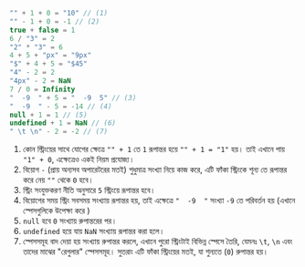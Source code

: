 
```js no-beautify
"" + 1 + 0 = "10" // (1)
"" - 1 + 0 = -1 // (2)
true + false = 1
6 / "3" = 2
"2" * "3" = 6
4 + 5 + "px" = "9px"
"$" + 4 + 5 = "$45"
"4" - 2 = 2
"4px" - 2 = NaN
7 / 0 = Infinity
"  -9  " + 5 = "  -9  5" // (3)
"  -9  " - 5 = -14 // (4)
null + 1 = 1 // (5)
undefined + 1 = NaN // (6)
" \t \n" - 2 = -2 // (7)
```

1. কোন স্ট্রিংয়ের সাথে যোগের ক্ষেত্রে `"" + 1` তে `1` রূপান্তর হয়ে `"" + 1 = "1"` হয়। তাই এখানে পায় `"1" + 0`, এক্ষেত্রেও একই নিয়ম প্রযোজ্য।
2. বিয়োগ `-` (প্রায় অন্যসব অপারেটরের মতই) শুধুমাত্র সংখ্যা নিয়ে কাজ করে, এটি ফাঁকা স্ট্রিংকে শূন্য তে রূপান্তর করে নেয় `""` থেকে `0` হবে।
3. স্ট্রিং সংযুক্তকরণ নীতি অনুসারে `5` স্ট্রিংয়ে রূপান্তর হবে।
4. বিয়োগের সময় স্ট্রিং সবসময় সংখ্যায় রূপান্তর হয়, তাই এক্ষেত্রে `"  -9  "` সংখ্যা `-9` তে পরিবর্তন হয় (এখানে স্পেসগুলিকে উপেক্ষা করে )
5. `null` হবে `0` সংখ্যায় রুপান্তরের পর।
6. `undefined` হয়ে যায় `NaN` সংখ্যায় রূপান্তর করা হলে।
7. স্পেসসমূহ বাদ দেয়া হয় সংখ্যায় রুপান্তর করলে, এখানে পুরো স্ট্রিংটাই বিভিন্ন স্পেসে তৈরি, যেমনঃ `\t`, `\n` এবং তাদের মাঝের "রেগুলার" স্পেসসমূহ। সুতরাং এটি ফাঁকা স্ট্রিংয়ের মতই, যা শুন্যতে (`0`) রুপান্তর হয়।
